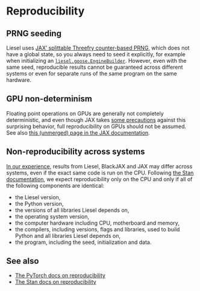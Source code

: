 
# Reproducibility

## PRNG seeding

Liesel uses [JAX’ splittable Threefry counter-based
PRNG](https://jax.readthedocs.io/en/latest/notebooks/Common_Gotchas_in_JAX.html#random-numbers),
which does not have a global state, so you always need to seed it
explicitly, for example when initializing an
[`liesel.goose.EngineBuilder`](https://liesel-devs.github.io/liesel/liesel/goose.html#EngineBuilder).
However, even with the same seed, reproducible results cannot be
guaranteed across different systems or even for separate runs of the
same program on the same hardware.

## GPU non-determinism

Floating point operations on GPUs are generally not completely
deterministic, and even though JAX takes [some
precautions](https://github.com/google/jax/pull/4824#issuecomment-966514092)
against this surprising behavior, full reproducibility on GPUs should
not be assumed. See also [this (unmerged) page in the JAX
documentation](https://github.com/google/jax/blob/gpu-determinism-note/docs/gpu_determinism.rst).

## Non-reproducibility across systems

[In our
experience](https://github.com/blackjax-devs/blackjax/issues/181),
results from Liesel, BlackJAX and JAX may differ across systems, even if
the exact same code is run on the CPU. Following [the Stan
documentation](https://mc-stan.org/docs/reference-manual/reproducibility.html),
we expect reproducibility only on the CPU and only if all of the
following components are identical:

-   the Liesel version,
-   the Python version,
-   the versions of all libraries Liesel depends on,
-   the operating system version,
-   the computer hardware including CPU, motherboard and memory,
-   the compilers, including versions, flags and libraries, used to
    build Python and all libraries Liesel depends on,
-   the program, including the seed, initialization and data.

## See also

-   [The PyTorch docs on
    reproducibility](https://pytorch.org/docs/stable/notes/randomness.html)
-   [The Stan docs on
    reproducibility](https://mc-stan.org/docs/reference-manual/reproducibility.html)
